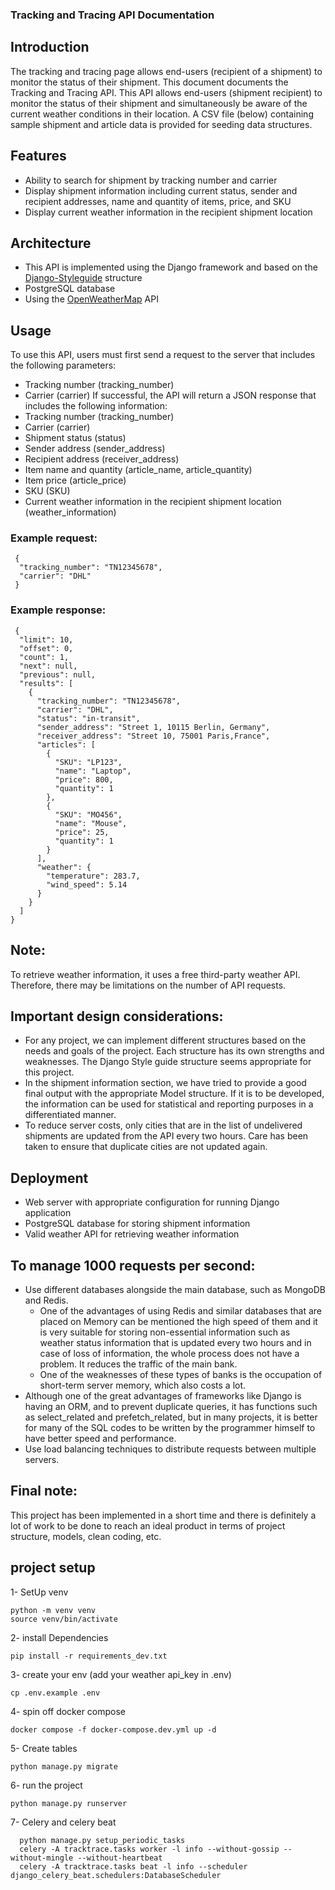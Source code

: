 ### Tracking and Tracing API Documentation

## Introduction
The tracking and tracing page allows end-users (recipient of a shipment) to monitor the status of their shipment.
This document documents the Tracking and Tracing API. This API allows end-users (shipment recipient) to monitor the status of their shipment and simultaneously be aware of the current weather conditions in their location.
A CSV file (below) containing sample shipment and article data is provided for seeding data structures.

## Features
- Ability to search for shipment by tracking number and carrier
- Display shipment information including current status, sender and recipient addresses, name and quantity of items, price, and SKU
- Display current weather information in the recipient shipment location

## Architecture
- This API is implemented using the Django framework and based on the [Django-Styleguide](https://github.com/HackSoftware/Django-Styleguide) structure
- PostgreSQL database
- Using the [OpenWeatherMap](https://openweathermap.org/api) API 

## Usage
To use this API, users must first send a request to the server that includes the following parameters:
- Tracking number (tracking_number)
- Carrier (carrier)
If successful, the API will return a JSON response that includes the following information:
- Tracking number (tracking_number)
- Carrier (carrier)
- Shipment status (status)
- Sender address (sender_address)
- Recipient address (receiver_address)
- Item name and quantity (article_name, article_quantity)
- Item price (article_price)
- SKU (SKU)
- Current weather information in the recipient shipment location (weather_information)
### Example request:
```
 {
  "tracking_number": "TN12345678",
  "carrier": "DHL"
 }
```
### Example response:
```
 {
  "limit": 10,
  "offset": 0,
  "count": 1,
  "next": null,
  "previous": null,
  "results": [
    {
      "tracking_number": "TN12345678",
      "carrier": "DHL",
      "status": "in-transit",
      "sender_address": "Street 1, 10115 Berlin, Germany",
      "receiver_address": "Street 10, 75001 Paris,France",
      "articles": [
        {
          "SKU": "LP123",
          "name": "Laptop",
          "price": 800,
          "quantity": 1
        },
        {
          "SKU": "MO456",
          "name": "Mouse",
          "price": 25,
          "quantity": 1
        }
      ],
      "weather": {
        "temperature": 283.7,
        "wind_speed": 5.14
      }
    }
  ]
}
```

## Note:
To retrieve weather information, it uses a free third-party weather API. Therefore, there may be limitations on the number of API requests.

## Important design considerations:
- For any project, we can implement different structures based on the needs and goals of the project. Each structure has its own strengths and weaknesses. The Django Style guide structure seems appropriate for this project.
- In the shipment information section, we have tried to provide a good final output with the appropriate Model structure. If it is to be developed, the information can be used for statistical and reporting purposes in a differentiated manner.
- To reduce server costs, only cities that are in the list of undelivered shipments are updated from the API every two hours. Care has been taken to ensure that duplicate cities are not updated again.

## Deployment
- Web server with appropriate configuration for running Django application
- PostgreSQL database for storing shipment information
- Valid weather API for retrieving weather information

## To manage 1000 requests per second:
- Use different databases alongside the main database, such as MongoDB and Redis.
	- One of the advantages of using Redis and similar databases that are placed on Memory can be mentioned the high speed of them and it is very suitable for storing non-essential information such as weather status information that is updated every two hours and in case of loss of information, the whole process does not have a problem. It reduces the traffic of the main bank.
	- One of the weaknesses of these types of banks is the occupation of short-term server memory, which also costs a lot.
- Although one of the great advantages of frameworks like Django is having an ORM, and to prevent duplicate queries, it has functions such as select_related and prefetch_related, but in many projects, it is better for many of the SQL codes to be written by the programmer himself to have better speed and performance.
- Use load balancing techniques to distribute requests between multiple servers.

## Final note:
This project has been implemented in a short time and there is definitely a lot of work to be done to reach an ideal product in terms of project structure, models, clean coding, etc.

## project setup

1- SetUp venv
```
python -m venv venv
source venv/bin/activate
```

2- install Dependencies
```
pip install -r requirements_dev.txt
```

3- create your env (add your weather api_key in .env)
```
cp .env.example .env
```

4- spin off docker compose
```
docker compose -f docker-compose.dev.yml up -d
```

5- Create tables
```
python manage.py migrate
```

6- run the project
```
python manage.py runserver
```

7- Celery and celery beat

```
  python manage.py setup_periodic_tasks
  celery -A tracktrace.tasks worker -l info --without-gossip --without-mingle --without-heartbeat
  celery -A tracktrace.tasks beat -l info --scheduler django_celery_beat.schedulers:DatabaseScheduler
```
